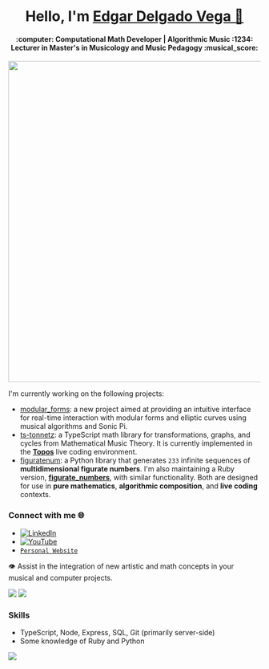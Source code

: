 <h1 align="center">
  Hello, I'm
  <a href="https://edelveart.github.io/" target="_blank"> Edgar Delgado Vega 👋 </a>
</h1>
<h4 align="center">:computer: Computational Math Developer | Algorithmic Music :1234:  
  Lecturer in Master's in Musicology and Music Pedagogy  :musical_score:
</h4>

<p align="center">
  <img src="https://github.com/user-attachments/assets/a74a53fc-43f1-4f87-bdec-a8cbf05b4d0c" width="640"/>
</p> 

I'm currently working on the following projects:

- [modular_forms](https://rubygems.org/gems/modular_forms): a new project aimed at providing an intuitive interface for real-time interaction with modular forms and elliptic curves using musical algorithms and Sonic Pi.
- [ts-tonnetz](https://www.npmjs.com/package/ts-tonnetz): a TypeScript math library for transformations, graphs, and cycles from Mathematical Music Theory. It is currently implemented in the [**Topos**](https://topos.live/) live coding environment.
- [figuratenum](https://pypi.org/project/figuratenum/): a Python library that generates `233` infinite sequences of **multidimensional figurate numbers**. I'm also maintaining a Ruby version, [**figurate_numbers**](https://rubygems.org/gems/figurate_numbers), with similar functionality. Both are designed for use in **pure mathematics**, **algorithmic composition**, and **live coding** contexts.

### Connect with me 🌐 
- [![LinkedIn](https://img.shields.io/badge/LinkedIn-%230077B5.svg?logo=linkedin&logoColor=white)](https://linkedin.com/in/edgararmandodelgadovega) 
- [![YouTube](https://img.shields.io/badge/YouTube-%23FF0000.svg?logo=YouTube&logoColor=white)](https://www.youtube.com/@edelve_math_code)
- [`Personal Website`](https://edelveart.github.io/)

:eye: Assist in the integration of new artistic and math concepts in your musical and computer projects. 

![](https://github-readme-stats.vercel.app/api?username=edelveart&theme=yeblu&hide_border=false&include_all_commits=false&count_private=false)
![](https://github-readme-stats.vercel.app/api/top-langs/?username=edelveart&theme=yeblu&hide_border=false&include_all_commits=false&count_private=false&layout=compact)<br/>

<!--PS: I am not a mathematician or a programmer, so the code and ideas that you can find here are mostly my best effort at abstraction.-->



### Skills
- TypeScript, Node, Express, SQL, Git (primarily server-side)
- Some knowledge of Ruby and Python

[![](https://visitcount.itsvg.in/api?id=edelveart&icon=0&color=0)](https://visitcount.itsvg.in)
